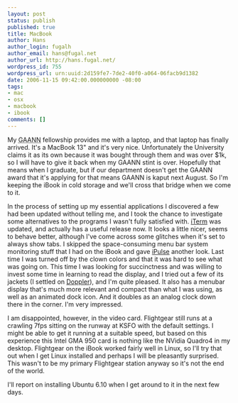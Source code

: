 ```yaml
---
layout: post
status: publish
published: true
title: MacBook
author: Hans
author_login: fugalh
author_email: hans@fugal.net
author_url: http://hans.fugal.net/
wordpress_id: 755
wordpress_url: urn:uuid:2d159fe7-7de2-40f0-a064-06facb9d1382
date: 2006-11-15 09:42:00.000000000 -08:00
tags:
- mac
- osx
- macbook
- ibook
comments: []
---
```

<p>My <acronym title="Graduate Assistance in Areas of National
Need">GAANN</acronym> fellowship provides me with a laptop, and that laptop has
finally arrived. It's a MacBook 13" and it's very nice. Unfortunately the
University claims it as its own because it was bought through them and was
over $1k, so I will have to give it back when my GAANN stint is over. Hopefully
that means when I graduate, but if our department doesn't get the GAANN award
that it's applying for that means GAANN is kaput next August. So I'm keeping
the iBook in cold storage and we'll cross that bridge when we come to it.</p>

<p>In the process of setting up my essential applications I discovered a few had
been updated without telling me, and I took the chance to investigate some
alternatives to the programs I wasn't fully satisfied with.
<a href="http://iterm.sourceforge.net/">iTerm</a> was updated, and actually has a useful
release now. It looks a little nicer, seems to behave better, although I've
come across some glitches when it's set to always show tabs. I skipped the
space-consuming menu bar system monitoring stuff that I had on the iBook and
gave <a href="http://iconfactory.com/software/ipulse">iPulse</a> another look. Last time I
was turned off by the clown colors and that it was hard to see what was going
on. This time I was looking for succinctness and was willing to invest some
time in learning to read the display, and I tried out a few of its jackets (I
settled on <a href="http://iconfactory.com/freeware/preview/doppler">Doppler</a>), and I'm
quite pleased. It also has a menubar display that's much more relevant and
compact than what I was using, as well as an animated dock icon. And it doubles
as an analog clock down there in the corner. I'm very impressed.</p>

<p>I am disappointed, however, in the video card. Flightgear still runs at a
crawling 7fps sitting on the runway at KSFO with the default settings. I might
be able to get it running at a suitable speed, but based on this experience
this Intel GMA 950 card is nothing like the NVidia Quadro4 in my desktop.
Flightgear on the iBook worked fairly well in Linux, so I'll try that out when
I get Linux installed and perhaps I will be pleasantly surprised. This wasn't
to be my primary Flightgear station anyway so it's not the end of the world.</p>

<p>I'll report on installing Ubuntu 6.10 when I get around to it in the next few days.</p>

